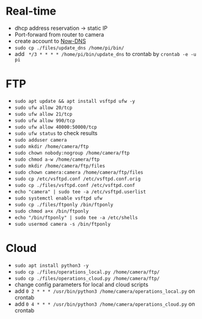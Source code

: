 # Real-time

- dhcp address reservation -> static IP
- Port-forward from router to camera 
- create account to [Now-DNS](https://now-dns.com/?p=clients)
- `sudo cp ./files/update_dns /home/pi/bin/`
- add ` */3 * * * * /home/pi/bin/update_dns` to crontab by `crontab -e -u pi`

# FTP 

- `sudo apt update && apt install vsftpd ufw -y`
- `sudo ufw allow 20/tcp`
- `sudo ufw allow 21/tcp`
- `sudo ufw allow 990/tcp`
- `sudo ufw allow 40000:50000/tcp`
- `sudo ufw status` to check results
- `sudo adduser camera`
- `sudo mkdir /home/camera/ftp`
- `sudo chown nobody:nogroup /home/camera/ftp`
- `sudo chmod a-w /home/camera/ftp`
- `sudo mkdir /home/camera/ftp/files`
- `sudo chown camera:camera /home/camera/ftp/files`
- `sudo cp /etc/vsftpd.conf /etc/vsftpd.conf.orig`
- `sudo cp ./files/vsftpd.conf /etc/vsftpd.conf`
- `echo "camera" | sudo tee -a /etc/vsftpd.userlist`
- `sudo systemctl enable vsftpd ufw`
- `sudo cp ./files/ftponly /bin/ftponly`
- `sudo chmod a+x /bin/ftponly`
- `echo "/bin/ftponly" | sudo tee -a /etc/shells`
- `sudo usermod camera -s /bin/ftponly`

# Cloud

- `sudo apt install python3 -y`
- `sudo cp ./files/operations_local.py /home/camera/ftp/`
- `sudo cp ./files/operations_cloud.py /home/camera/ftp/`
- change config parameters for local and cloud scripts
- add `0 2 * * * /usr/bin/python3 /home/camera/operations_local.py` on crontab
- add `0 4 * * * /usr/bin/python3 /home/camera/operations_cloud.py` on crontab
